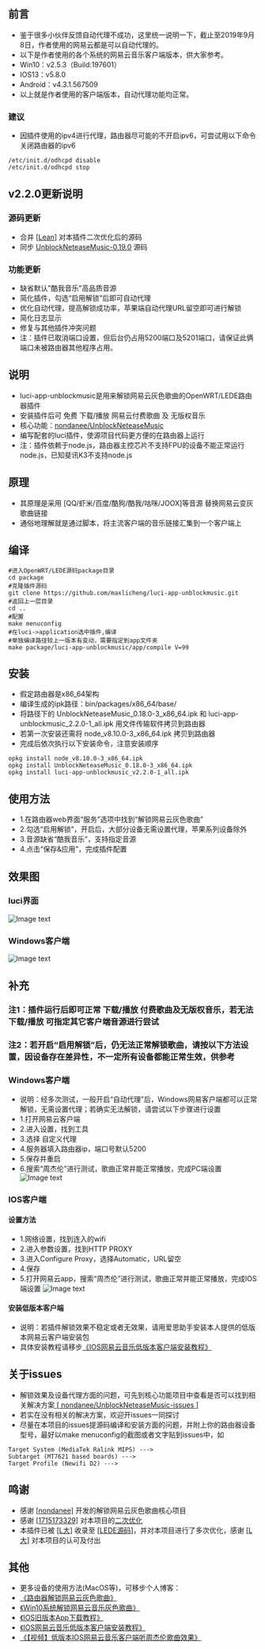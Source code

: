 ## 前言
- 鉴于很多小伙伴反馈自动代理不成功，这里统一说明一下，截止至2019年9月8日，作者使用的网易云都是可以自动代理的。
- 以下是作者使用的各个系统的网易云音乐客户端版本，供大家参考。
- Win10：v2.5.3（Build:197601）
- IOS13：v5.8.0
- Android：v4.3.1.567509
- 以上就是作者使用的客户端版本，自动代理功能均正常。

### 建议
- 因插件使用的ipv4进行代理，路由器尽可能的不开启ipv6，可尝试用以下命令关闭路由器的ipv6
```
/etc/init.d/odhcpd disable
/etc/init.d/odhcpd stop
```

## v2.2.0更新说明
### 源码更新
- 合并 [[Lean]](https://github.com/coolsnowwolf) 对本插件二次优化后的源码
- 同步 [UnblockNeteaseMusic-0.19.0](https://github.com/nondanee/UnblockNeteaseMusic/releases/tag/v0.19.0) 源码

### 功能更新
- 缺省默认"酷我音乐"高品质音源
- 简化插件，勾选“启用解锁”后即可自动代理
- 优化自动代理，提高解锁成功率，苹果端自动代理URL留空即可进行解锁
- 简化日志显示
- 修复与其他插件冲突问题 
- 注：插件已取消端口设置，但后台仍占用5200端口及5201端口，请保证此俩端口未被路由器其他程序占用。

## 说明
- luci-app-unblockmusic是用来解锁网易云灰色歌曲的OpenWRT/LEDE路由器插件
- 安装插件后可 免费 下载/播放 网易云付费歌曲 及 无版权音乐
- 核心功能：[nondanee/UnblockNeteaseMusic](https://github.com/nondanee/UnblockNeteaseMusic.git) 
- 编写配套的luci插件，使源项目代码更方便的在路由器上运行
- 注：插件依赖于node.js，路由器主控芯片不支持FPU的设备不能正常运行node.js，已知斐讯K3不支持node.js

## 原理
- 其原理是采用 [QQ/虾米/百度/酷狗/酷我/咕咪/JOOX]等音源 替换网易云变灰歌曲链接
- 通俗地理解就是通过脚本，将主流客户端的音乐链接汇集到一个客户端上

## 编译
```
#进入OpenWRT/LEDE源码package目录
cd package
#克隆插件源码
git clone https://github.com/maxlicheng/luci-app-unblockmusic.git
#返回上一层目录
cd ..
#配置
make menuconfig
#在luci->application选中插件,编译
#单独编译路径较上一版本有变动，需要指定到app文件夹
make package/luci-app-unblockmusic/app/compile V=99
```

## 安装
- 假定路由器是x86_64架构
- 编译生成的ipk路径：bin/packages/x86_64/base/
- 将路径下的 UnblockNeteaseMusic_0.18.0-3_x86_64.ipk 和 luci-app-unblockmusic_2.2.0-1_all.ipk 用文件传输软件拷贝到路由器
- 若第一次安装还需将 node_v8.10.0-3_x86_64.ipk 拷贝到路由器
- 完成后依次执行以下安装命令，注意安装顺序
```
opkg install node_v8.10.0-3_x86_64.ipk
opkg install UnblockNeteaseMusic_0.18.0-3_x86_64.ipk 
opkg install luci-app-unblockmusic_v2.2.0-1_all.ipk
```

## 使用方法
- 1.在路由器web界面“服务”选项中找到“解锁网易云灰色歌曲”
- 2.勾选“启用解锁”，开启后，大部分设备无需设置代理，苹果系列设备除外
- 3.音源缺省“酷我音乐”，支持指定音源
- 4.点击“保存&应用”，完成插件配置

## 效果图
### luci界面
![Image text](https://www.maxlicheng.com/wp-content/uploads/2019/08/v2.2.0-views1.jpg)
### Windows客户端
![Image text](https://www.maxlicheng.com/wp-content/uploads/2019/07/views2.jpg)

## 补充
### 注1：插件运行后即可正常 下载/播放 付费歌曲及无版权音乐，若无法 下载/播放 可指定其它客户端音源进行尝试
### 注2：若开启“启用解锁”后，仍无法正常解锁歌曲，请按以下方法设置，因设备存在差异性，不一定所有设备都能正常生效，供参考
### Windows客户端
- 说明：经多次测试，一般开启“自动代理”后，Windows网易客户端都可以正常解锁，无需设置代理；若确实无法解锁，请尝试以下步骤进行设置
- 1.打开网易云客户端
- 2.进入设置，找到工具
- 3.选择 自定义代理
- 4.服务器填入路由器ip，端口号默认5200
- 5.保存并重启
- 6.搜索“周杰伦”进行测试，歌曲正常并能正常播放，完成PC端设置
![Image text](http://www.maxlicheng.com/wp-content/uploads/2019/06/luci-1.jpg)
 
### IOS客户端
#### 设置方法
- 1.网络设置，找到连入的wifi
- 2.进入参数设置，找到HTTP PROXY
- 3.进入Configure Proxy，选择Automatic，URL留空
- 4.保存
- 5.打开网易云app，搜索“周杰伦”进行测试，歌曲正常并能正常播放，完成IOS端设置
![Image text](https://www.maxlicheng.com/wp-content/uploads/2019/08/v2.20-views2.jpg)
#### 安装低版本客户端
- 说明：若插件解锁效果不稳定或者无效果，请用爱思助手安装本人提供的低版本网易云客户端安装包
- 具体安装教程请移步[《IOS网易云音乐低版本客户端安装教程》](https://www.maxlicheng.com/github/590.html)

## 关于issues
- 解锁效果及设备代理方面的问题，可先到核心功能项目中查看是否可以找到相关解决方案[ [ nondanee/UnblockNeteaseMusic-issues ] ](https://github.com/nondanee/UnblockNeteaseMusic/issues)
- 若实在没有相关的解决方案，欢迎开issues一同探讨
- 尽量在本项目的issues提源码编译和安装方面的问题，并附上你的路由器设备型号，最好以make menuconfig的截图或者文字贴到issues中，如
```
Target System (MediaTek Ralink MIPS) --->
Subtarget (MT7621 based boards) --->
Target Profile (Newifi D2) --->
```

## 鸣谢
- 感谢 [[nondanee]](https://github.com/nondanee) 开发的解锁网易云灰色歌曲核心项目
- 感谢 [[1715173329]](https://github.com/1715173329) 对本项目的[二次优化](https://github.com/project-openwrt/luci-app-unblockmusic)
- 本插件已被 [[L大]](https://github.com/coolsnowwolf) 收录至 [[LEDE源码]](https://github.com/coolsnowwolf/lede)，并对本项目进行了多次优化，感谢 [[L大]](https://github.com/coolsnowwolf) 对本项目的认可及付出


## 其他 
- 更多设备的使用方法(MacOS等)，可移步个人博客：
- [《路由器解锁网易云灰色歌曲》](https://www.maxlicheng.com/github/232.html)
- [《Win10系统解锁网易云音乐灰色歌曲》](https://www.maxlicheng.com/github/197.html)
- [《IOS旧版本App下载教程》](https://www.maxlicheng.com/github/605.html)
- [《IOS网易云音乐低版本客户端安装教程》](https://www.maxlicheng.com/github/590.html)
- [《【视频】低版本IOS网易云音乐客户端听周杰伦歌曲效果》](https://www.bilibili.com/video/av61511828/)




